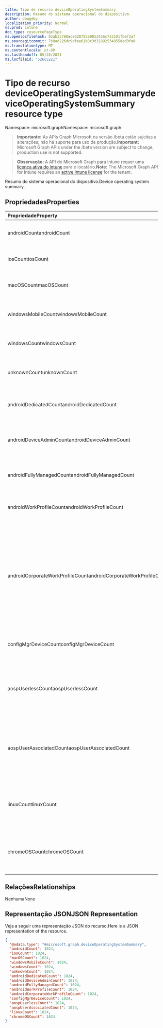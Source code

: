 ```yaml
---
title: Tipo de recurso deviceOperatingSystemSummary
description: Resumo do sistema operacional do dispositivo.
author: dougeby
localization_priority: Normal
ms.prod: intune
doc_type: resourcePageType
ms.openlocfilehash: 02ab35788ac8628755e0052426c733191fbef2af
ms.sourcegitcommit: 7b8ad226dc9dfee61b8c3d32892534855dad3fa0
ms.translationtype: MT
ms.contentlocale: pt-BR
ms.lasthandoff: 05/26/2021
ms.locfileid: "52665221"
---
```

# <a name="deviceoperatingsystemsummary-resource-type"></a><span data-ttu-id="41832-103">Tipo de recurso deviceOperatingSystemSummary</span><span class="sxs-lookup"><span data-stu-id="41832-103">deviceOperatingSystemSummary resource type</span></span>

<span data-ttu-id="41832-104">Namespace: microsoft.graph</span><span class="sxs-lookup"><span data-stu-id="41832-104">Namespace: microsoft.graph</span></span>

> <span data-ttu-id="41832-105">**Importante:** As APIs Graph Microsoft na versão /beta estão sujeitas a alterações; não há suporte para uso de produção.</span><span class="sxs-lookup"><span data-stu-id="41832-105">**Important:** Microsoft Graph APIs under the /beta version are subject to change; production use is not supported.</span></span>

> <span data-ttu-id="41832-106">**Observação:** A API do Microsoft Graph para Intune requer uma [licença ativa do Intune](https://go.microsoft.com/fwlink/?linkid=839381) para o locatário.</span><span class="sxs-lookup"><span data-stu-id="41832-106">**Note:** The Microsoft Graph API for Intune requires an [active Intune license](https://go.microsoft.com/fwlink/?linkid=839381) for the tenant.</span></span>

<span data-ttu-id="41832-107">Resumo do sistema operacional do dispositivo.</span><span class="sxs-lookup"><span data-stu-id="41832-107">Device operating system summary.</span></span>

## <a name="properties"></a><span data-ttu-id="41832-108">Propriedades</span><span class="sxs-lookup"><span data-stu-id="41832-108">Properties</span></span>
|<span data-ttu-id="41832-109">Propriedade</span><span class="sxs-lookup"><span data-stu-id="41832-109">Property</span></span>|<span data-ttu-id="41832-110">Tipo</span><span class="sxs-lookup"><span data-stu-id="41832-110">Type</span></span>|<span data-ttu-id="41832-111">Descrição</span><span class="sxs-lookup"><span data-stu-id="41832-111">Description</span></span>|
|:---|:---|:---|
|<span data-ttu-id="41832-112">androidCount</span><span class="sxs-lookup"><span data-stu-id="41832-112">androidCount</span></span>|<span data-ttu-id="41832-113">Int32</span><span class="sxs-lookup"><span data-stu-id="41832-113">Int32</span></span>|<span data-ttu-id="41832-114">Número da contagem de dispositivos Android.</span><span class="sxs-lookup"><span data-stu-id="41832-114">Number of android device count.</span></span>|
|<span data-ttu-id="41832-115">iosCount</span><span class="sxs-lookup"><span data-stu-id="41832-115">iosCount</span></span>|<span data-ttu-id="41832-116">Int32</span><span class="sxs-lookup"><span data-stu-id="41832-116">Int32</span></span>|<span data-ttu-id="41832-117">Número da contagem de dispositivo iOS.</span><span class="sxs-lookup"><span data-stu-id="41832-117">Number of iOS device count.</span></span>|
|<span data-ttu-id="41832-118">macOSCount</span><span class="sxs-lookup"><span data-stu-id="41832-118">macOSCount</span></span>|<span data-ttu-id="41832-119">Int32</span><span class="sxs-lookup"><span data-stu-id="41832-119">Int32</span></span>|<span data-ttu-id="41832-120">Número da contagem de dispositivos Mac OS X.</span><span class="sxs-lookup"><span data-stu-id="41832-120">Number of Mac OS X device count.</span></span>|
|<span data-ttu-id="41832-121">windowsMobileCount</span><span class="sxs-lookup"><span data-stu-id="41832-121">windowsMobileCount</span></span>|<span data-ttu-id="41832-122">Int32</span><span class="sxs-lookup"><span data-stu-id="41832-122">Int32</span></span>|<span data-ttu-id="41832-123">Número da contagem de dispositivos móveis Windows.</span><span class="sxs-lookup"><span data-stu-id="41832-123">Number of Windows mobile device count.</span></span>|
|<span data-ttu-id="41832-124">windowsCount</span><span class="sxs-lookup"><span data-stu-id="41832-124">windowsCount</span></span>|<span data-ttu-id="41832-125">Int32</span><span class="sxs-lookup"><span data-stu-id="41832-125">Int32</span></span>|<span data-ttu-id="41832-126">Número da contagem de dispositivos Windows.</span><span class="sxs-lookup"><span data-stu-id="41832-126">Number of Windows device count.</span></span>|
|<span data-ttu-id="41832-127">unknownCount</span><span class="sxs-lookup"><span data-stu-id="41832-127">unknownCount</span></span>|<span data-ttu-id="41832-128">Int32</span><span class="sxs-lookup"><span data-stu-id="41832-128">Int32</span></span>|<span data-ttu-id="41832-129">Número da contagem de dispositivos desconhecidos.</span><span class="sxs-lookup"><span data-stu-id="41832-129">Number of unknown device count.</span></span>|
|<span data-ttu-id="41832-130">androidDedicatedCount</span><span class="sxs-lookup"><span data-stu-id="41832-130">androidDedicatedCount</span></span>|<span data-ttu-id="41832-131">Int32</span><span class="sxs-lookup"><span data-stu-id="41832-131">Int32</span></span>|<span data-ttu-id="41832-132">Número de dispositivos Android dedicados.</span><span class="sxs-lookup"><span data-stu-id="41832-132">Number of dedicated Android devices.</span></span>|
|<span data-ttu-id="41832-133">androidDeviceAdminCount</span><span class="sxs-lookup"><span data-stu-id="41832-133">androidDeviceAdminCount</span></span>|<span data-ttu-id="41832-134">Int32</span><span class="sxs-lookup"><span data-stu-id="41832-134">Int32</span></span>|<span data-ttu-id="41832-135">Número de dispositivos do administrador de dispositivos Android.</span><span class="sxs-lookup"><span data-stu-id="41832-135">Number of device admin Android devices.</span></span>|
|<span data-ttu-id="41832-136">androidFullyManagedCount</span><span class="sxs-lookup"><span data-stu-id="41832-136">androidFullyManagedCount</span></span>|<span data-ttu-id="41832-137">Int32</span><span class="sxs-lookup"><span data-stu-id="41832-137">Int32</span></span>|<span data-ttu-id="41832-138">Número de dispositivos Android totalmente gerenciados.</span><span class="sxs-lookup"><span data-stu-id="41832-138">Number of fully managed Android devices.</span></span>|
|<span data-ttu-id="41832-139">androidWorkProfileCount</span><span class="sxs-lookup"><span data-stu-id="41832-139">androidWorkProfileCount</span></span>|<span data-ttu-id="41832-140">Int32</span><span class="sxs-lookup"><span data-stu-id="41832-140">Int32</span></span>|<span data-ttu-id="41832-141">Número de dispositivos Android de perfil de trabalho.</span><span class="sxs-lookup"><span data-stu-id="41832-141">Number of work profile Android devices.</span></span>|
|<span data-ttu-id="41832-142">androidCorporateWorkProfileCount</span><span class="sxs-lookup"><span data-stu-id="41832-142">androidCorporateWorkProfileCount</span></span>|<span data-ttu-id="41832-143">Int32</span><span class="sxs-lookup"><span data-stu-id="41832-143">Int32</span></span>|<span data-ttu-id="41832-144">A contagem de dispositivos Android de perfil de trabalho corporativo.</span><span class="sxs-lookup"><span data-stu-id="41832-144">The count of Corporate work profile Android devices.</span></span> <span data-ttu-id="41832-145">Também conhecido como Propriedade Corporativa Habilitada Pessoalmente (COPE).</span><span class="sxs-lookup"><span data-stu-id="41832-145">Also known as Corporate Owned Personally Enabled (COPE).</span></span> <span data-ttu-id="41832-146">Valores válidos -1 a 2147483647</span><span class="sxs-lookup"><span data-stu-id="41832-146">Valid values -1 to 2147483647</span></span>|
|<span data-ttu-id="41832-147">configMgrDeviceCount</span><span class="sxs-lookup"><span data-stu-id="41832-147">configMgrDeviceCount</span></span>|<span data-ttu-id="41832-148">Int32</span><span class="sxs-lookup"><span data-stu-id="41832-148">Int32</span></span>|<span data-ttu-id="41832-149">Número de dispositivos gerenciados configMgr.</span><span class="sxs-lookup"><span data-stu-id="41832-149">Number of ConfigMgr managed devices.</span></span>|
|<span data-ttu-id="41832-150">aospUserlessCount</span><span class="sxs-lookup"><span data-stu-id="41832-150">aospUserlessCount</span></span>|<span data-ttu-id="41832-151">Int32</span><span class="sxs-lookup"><span data-stu-id="41832-151">Int32</span></span>|<span data-ttu-id="41832-152">Número de dispositivos Android sem usuário AOSP.</span><span class="sxs-lookup"><span data-stu-id="41832-152">Number of AOSP userless Android devices.</span></span> <span data-ttu-id="41832-153">Valores válidos de 0 a 2147483647</span><span class="sxs-lookup"><span data-stu-id="41832-153">Valid values 0 to 2147483647</span></span>|
|<span data-ttu-id="41832-154">aospUserAssociatedCount</span><span class="sxs-lookup"><span data-stu-id="41832-154">aospUserAssociatedCount</span></span>|<span data-ttu-id="41832-155">Int32</span><span class="sxs-lookup"><span data-stu-id="41832-155">Int32</span></span>|<span data-ttu-id="41832-156">Número de dispositivos Android associados ao usuário AOSP.</span><span class="sxs-lookup"><span data-stu-id="41832-156">Number of AOSP user-associated Android devices.</span></span> <span data-ttu-id="41832-157">Valores válidos de 0 a 2147483647</span><span class="sxs-lookup"><span data-stu-id="41832-157">Valid values 0 to 2147483647</span></span>|
|<span data-ttu-id="41832-158">linuxCount</span><span class="sxs-lookup"><span data-stu-id="41832-158">linuxCount</span></span>|<span data-ttu-id="41832-159">Int32</span><span class="sxs-lookup"><span data-stu-id="41832-159">Int32</span></span>|<span data-ttu-id="41832-160">Número de dispositivos do sistema operacional Linux.</span><span class="sxs-lookup"><span data-stu-id="41832-160">Number of Linux OS devices.</span></span> <span data-ttu-id="41832-161">Valores válidos de 0 a 2147483647</span><span class="sxs-lookup"><span data-stu-id="41832-161">Valid values 0 to 2147483647</span></span>|
|<span data-ttu-id="41832-162">chromeOSCount</span><span class="sxs-lookup"><span data-stu-id="41832-162">chromeOSCount</span></span>|<span data-ttu-id="41832-163">Int32</span><span class="sxs-lookup"><span data-stu-id="41832-163">Int32</span></span>|<span data-ttu-id="41832-164">Número de dispositivos chrome os.</span><span class="sxs-lookup"><span data-stu-id="41832-164">Number of Chrome OS devices.</span></span> <span data-ttu-id="41832-165">Valores válidos de 0 a 2147483647</span><span class="sxs-lookup"><span data-stu-id="41832-165">Valid values 0 to 2147483647</span></span>|

## <a name="relationships"></a><span data-ttu-id="41832-166">Relações</span><span class="sxs-lookup"><span data-stu-id="41832-166">Relationships</span></span>
<span data-ttu-id="41832-167">Nenhuma</span><span class="sxs-lookup"><span data-stu-id="41832-167">None</span></span>

## <a name="json-representation"></a><span data-ttu-id="41832-168">Representação JSON</span><span class="sxs-lookup"><span data-stu-id="41832-168">JSON Representation</span></span>
<span data-ttu-id="41832-169">Veja a seguir uma representação JSON do recurso.</span><span class="sxs-lookup"><span data-stu-id="41832-169">Here is a JSON representation of the resource.</span></span>
<!-- {
  "blockType": "resource",
  "@odata.type": "microsoft.graph.deviceOperatingSystemSummary"
}
-->
``` json
{
  "@odata.type": "#microsoft.graph.deviceOperatingSystemSummary",
  "androidCount": 1024,
  "iosCount": 1024,
  "macOSCount": 1024,
  "windowsMobileCount": 1024,
  "windowsCount": 1024,
  "unknownCount": 1024,
  "androidDedicatedCount": 1024,
  "androidDeviceAdminCount": 1024,
  "androidFullyManagedCount": 1024,
  "androidWorkProfileCount": 1024,
  "androidCorporateWorkProfileCount": 1024,
  "configMgrDeviceCount": 1024,
  "aospUserlessCount": 1024,
  "aospUserAssociatedCount": 1024,
  "linuxCount": 1024,
  "chromeOSCount": 1024
}
```




